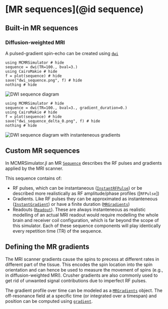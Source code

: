 # [MR sequences](@id sequence)
## Built-in MR sequences
### Diffusion-weighted MRI
A pulsed-gradient spin-echo can be created using [`dwi`](@ref)
```@example
using MCMRSimulator # hide
sequence = dwi(TR=100., bval=3.)
using CairoMakie # hide
f = plot(sequence) # hide
save("dwi_sequence.png", f) # hide
nothing # hide
```  
![DWI sequence diagram](dwi_sequence.png)

```@example
using MCMRSimulator # hide
sequence = dwi(TR=100., bval=3., gradient_duration=0.)
using CairoMakie # hide
f = plot(sequence) # hide
save("dwi_sequence_delta_0.png", f) # hide
nothing # hide
```  
![DWI sequence diagram with instanteneous gradients](dwi_sequence_delta_0.png)
## Custom MR sequences
In MCMRSimulator.jl an MR [`Sequence`](@ref) describes the RF pulses and gradients applied by the MRI scanner.

This sequence contains of:
- RF pulses, which can be instantaneous ([`InstantRFPulse`](@ref)) or be described more realistically as RF amplitude/phase profiles ([`RFPulse`])
- Gradients. Like RF pulses they can be approximated as instanteneous ([`InstantGradient`](@ref)) or have a finite duration ([`MRGradients`](@ref))
- Readouts ([`Readout`](@ref)). These are always instanteneous as realistic modelling of an actual MRI readout would require modelling the whole brain and receiver coil configuration, which is far beyond the scope of this simulator.
Each of these sequence components will play identically every repetition time (TR) of the sequence.

## Defining the MR gradients
The MRI scanner gradients cause the spins to precess at different rates in different part of the tissue.
This encodes the spin location into the spin orientation and can hence be used to measure the movement of spins (e.g., in diffusion-weighted MRI).
Crusher gradients are also commonly used to get rid of unwanted signal contributions due to imperfect RF pulses.

The gradient profile over time can be modeled as a [`MRGradients`](@ref) object. 
The off-resonance field at a specific time (or integrated over a timespan) and position can be computed using [`gradient`](@ref).
